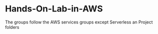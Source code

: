 # Hands-On-Lab-in-AWS
The groups follow the AWS services groups except Serverless an Project folders
